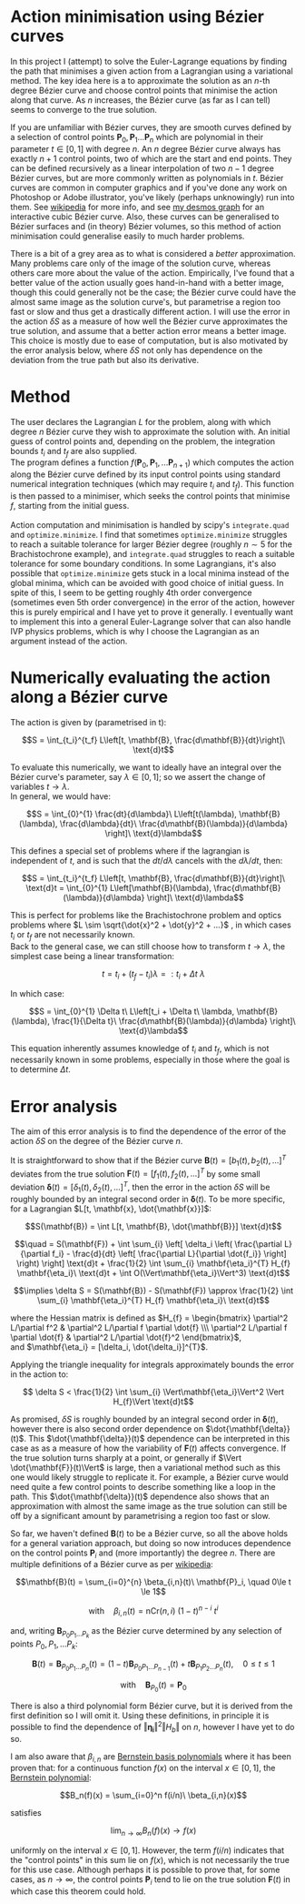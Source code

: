 # Action minimisation using Bézier curves

In this project I (attempt) to solve the Euler-Lagrange equations by finding the path that minimises a given action from a Lagrangian using a variational method. The key idea here is a to approximate the solution as an $n$-th degree Bézier curve and choose control points that minimise the action along that curve. As $n$ increases, the Bézier curve (as far as I can tell) seems to converge to the true solution.

If you are unfamiliar with Bézier curves, they are smooth curves defined by a selection of control points $\mathbf{P}_0,\mathbf{P}_1...\mathbf{P}_n$ which are polynomial in their parameter $t\in[0,1]$ with degree $n$. An $n$ degree Bézier curve always has exactly $n+1$ control points, two of which are the start and end points. They can be defined recursively as a linear interpolation of two $n-1$ degree Bézier curves, but are more commonly written as polynomials in $t$. Bézier curves are common in computer graphics and if you've done any work on Photoshop or Adobe illustrator, you've likely (perhaps unknowingly) run into them. See [wikipedia](https://en.wikipedia.org/wiki/Bézier_curve) for more info, and see [my desmos graph](https://www.desmos.com/calculator/6mnlzwksff) for an interactive cubic Bézier curve. Also, these curves can be generalised to Bézier surfaces and (in theory) Bézier volumes, so this method of action minimisation could generalise easily to much harder problems.

There is a bit of a grey area as to what is considered a *better* approximation. Many problems care only of the image of the solution curve, whereas others care more about the value of the action. Empirically, I've found that a better value of the action usually goes hand-in-hand with a better image, though this could generally not be the case; the Bézier curve could have the almost same image as the solution curve's, but parametrise a region too fast or slow and thus get a drastically different action. I will use the error in the action $\delta S$ as a measure of how well the Bézier curve approximates the true solution, and assume that a better action error means a better image. This choice is mostly due to ease of computation, but is also motivated by the error analysis below, where $\delta S$ not only has dependence on the deviation from the true path but also its derivative.

# Method
The user declares the Lagrangian $L$ for the problem, along with which degree $n$ Bézier curve they wish to approximate the solution with. An initial guess of control points and, depending on the problem, the integration bounds $t_i$ and $t_f$ are also supplied.<br>
The program defines a function $f(\mathbf{P}_0, \mathbf{P}_1, ... \mathbf{P}_{n+1})$ which computes the action along the Bézier curve defined by its input control points using standard numerical integration techniques (which may require $t_i$ and $t_f$). This function is then passed to a minimiser, which seeks the control points that minimise $f$, starting from the initial guess.<br>
<br>
Action computation and minimisation is handled by scipy's `integrate.quad` and `optimize.minimize`. I find that sometimes `optimize.minimize` struggles to reach a suitable tolerance for larger Bézier degree (roughly $n\sim 5$ for the Brachistochrone example), and `integrate.quad` struggles to reach a suitable tolerance for some boundary conditions. In some Lagrangians, it's also possible that `optimize.minimize` gets stuck in a local minima instead of the global minima, which can be avoided with good choice of initial guess. In spite of this, I seem to be getting roughly 4th order convergence (sometimes even 5th order convergence) in the error of the action, however this is purely empirical and I have yet to prove it generally. I eventually want to implement this into a general Euler-Lagrange solver that can also handle IVP physics problems, which is why I choose the Lagrangian as an argument instead of the action.

# Numerically evaluating the action along a Bézier curve
The action is given by (parametrised in t):

$$S = \int_{t_i}^{t_f} L\left[t, \mathbf{B}, \frac{d\mathbf{B}}{dt}\right]\ \text{d}t$$

To evaluate this numerically, we want to ideally have an integral over the Bézier curve's parameter, say $\lambda \in [0,1]$; so we assert the change of variables $t \rightarrow \lambda$.<br>
In general, we would have:

$$S = \int_{0}^{1} \frac{dt}{d\lambda}\ L\left[t(\lambda), \mathbf{B}(\lambda), \frac{d\lambda}{dt}\ \frac{d\mathbf{B}(\lambda)}{d\lambda} \right]\ \text{d}\lambda$$

This defines a special set of problems where if the lagrangian is independent of $t$, and is such that the $dt/d\lambda$ cancels with the $d\lambda/dt$, then:

$$S = \int_{t_i}^{t_f} L\left[t, \mathbf{B}, \frac{d\mathbf{B}}{dt}\right]\ \text{d}t = \int_{0}^{1} L\left[\mathbf{B}(\lambda), \frac{d\mathbf{B}(\lambda)}{d\lambda} \right]\ \text{d}\lambda$$

This is perfect for problems like the Brachistochrone problem and optics problems where $L \sim \sqrt{\dot{x}^2 + \dot{y}^2 + ...}$ , in which cases $t_i$ or $t_f$ are not necessarily known.<br>
Back to the general case, we can still choose how to transform $t \rightarrow \lambda$, the simplest case being a linear transformation:

$$t = t_{i} + (t_{f} - t_{i})\lambda =: t_{i} + \Delta t\ \lambda$$

In which case:

$$S = \int_{0}^{1} \Delta t\ L\left[t_i + \Delta t\ \lambda, \mathbf{B}(\lambda), \frac{1}{\Delta t}\ \frac{d\mathbf{B}(\lambda)}{d\lambda} \right]\ \text{d}\lambda$$

This equation inherently assumes knowledge of $t_{i}$ and $t_{f}$, which is not necessarily known in some problems, especially in those where the goal is to determine $\Delta t$.

# Error analysis

The aim of this error analysis is to find the dependence of the error of the action $\delta S$ on the degree of the Bézier curve $n$.

It is straightforward to show that if the Bézier curve $\mathbf{B}(t) = [b_{1}(t), b_{2}(t), ...]^{T}$ deviates from the true solution $\mathbf{F}(t) = [f_{1}(t), f_{2}(t), ...]^{T}$ by some small deviation $\mathbf{\delta}(t) = [\delta_{1}(t), \delta_{2}(t), ...]^{T}$, then the error in the action $\delta S$ will be roughly bounded by an integral second order in $\mathbf{\delta}(t)$. To be more specific, for a Lagrangian $L[t, \mathbf{x}, \dot{\mathbf{x}}]$:

$$S(\mathbf{B}) = \int L[t, \mathbf{B}, \dot{\mathbf{B}}] \text{d}t$$

$$\quad = S(\mathbf{F}) + \int \sum_{i} \left[ \delta_i \left( \frac{\partial L}{\partial f_i} - \frac{d}{dt} \left[ \frac{\partial L}{\partial \dot{f_i}} \right] \right) \right] \text{d}t + \frac{1}{2} \int \sum_{i} \mathbf{\eta_i}^{T} H_{f} \mathbf{\eta_i}\ \text{d}t + \int O(\Vert\mathbf{\eta_i}\Vert^3) \text{d}t$$

$$\implies \delta S = S(\mathbf{B}) - S(\mathbf{F}) \approx \frac{1}{2} \int \sum_{i} \mathbf{\eta_i}^{T} H_{f} \mathbf{\eta_i}\ \text{d}t$$

where the Hessian matrix is defined as $`H_{f} = \begin{bmatrix} \partial^2 L/\partial f^2 & \partial^2 L/\partial f \partial \dot{f} \\\ \partial^2 L/\partial f \partial \dot{f} & \partial^2 L/\partial \dot{f}^2 \end{bmatrix}`$,<br> and $\mathbf{\eta_i} = [\delta_i, \dot{\delta_i}]^{T}$.

Applying the triangle inequality for integrals approximately bounds the error in the action to:

$$ \delta S < \frac{1}{2} \int \sum_{i} \Vert\mathbf{\eta_i}\Vert^2 \Vert H_{f}\Vert \text{d}t$$

As promised, $\delta S$ is roughly bounded by an integral second order in $\mathbf{\delta}(t)$, however there is also second order dependence on $\dot{\mathbf{\delta}}(t)$. This $\dot{\mathbf{\delta}}(t)$ dependence can be interpreted in this case as as a measure of how the variability of $\mathbf{F}(t)$ affects convergence. If the true solution turns sharply at a point, or generally if $\Vert \dot{\mathbf{F}}(t)\Vert$ is large, then a variational method such as this one would likely struggle to replicate it. For example, a Bézier curve would need quite a few control points to describe something like a loop in the path. This $\dot{\mathbf{\delta}}(t)$ dependence also shows that an approximation with almost the same image as the true solution can still be off by a significant amount by parametrising a region too fast or slow.

So far, we haven't defined $\mathbf{B}(t)$ to be a Bézier curve, so all the above holds for a general variation approach, but doing so now introduces dependence on the control points $\mathbf{P}_i$ and (more importantly) the degree $n$. There are multiple definitions of a Bézier curve as per [wikipedia](https://en.wikipedia.org/wiki/Bézier_curve):

```math
\mathbf{B}(t) = \sum_{i=0}^{n} \beta_{i,n}(t)\ \mathbf{P}_i, \quad 0\le t \le 1
```
```math
\text{with}\quad \beta_{i,n}(t) = \text{nCr}(n,i)\ (1-t)^{n-i}\ t^{i}
```

and, writing $\mathbf{B}_{P_0P_1...P_k}$ as the Bézier curve determined by any selection of points $P_0,P_1,...P_k$:
```math
\mathbf{B}(t) =  \mathbf{B}_{P_0P_1...P_n}(t) = (1-t)\mathbf{B}_{P_0P_1...P_{n-1}}(t) + t\mathbf{B}_{P_1P_2...P_n}(t), \quad 0\le t \le 1
```
```math
\text{with}\quad \mathbf{B}_{P_0}(t) = \mathbf{P}_0
```

There is also a third polynomial form Bézier curve, but it is derived from the first definition so I will omit it. Using these definitions, in principle it is possible to find the dependence of $\Vert\mathbf{\eta_i}\Vert^2 \Vert H_{b}\Vert$ on $n$, however I have yet to do so.

I am also aware that $\beta_{i,n}$ are [Bernstein basis polynomials](https://en.wikipedia.org/wiki/Bernstein_polynomial) where it has been proven that: for a continuous function $f(x)$ on the interval $x\in[0,1]$, the [Bernstein polynomial](https://en.wikipedia.org/wiki/Bernstein_polynomial):

```math
B_n(f)(x) = \sum_{i=0}^n f(i/n)\ \beta_{i,n}(x)
```
satisfies

```math
\lim_{n\to\infty}B_{n}(f)(x) \to f(x)
```
uniformly on the interval $x \in [0,1]$. However, the term $f(i/n)$ indicates that the "control points" in this sum lie on $f(x)$, which is not necessarily the true for this use case. Although perhaps it is possible to prove that, for some cases, as $n \to \infty$, the control points $\mathbf{P}_i$ tend to lie on the true solution $\mathbf{F}(t)$ in which case this theorem could hold.
